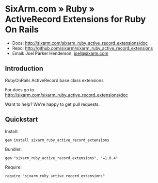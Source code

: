 # SixArm.com » Ruby » <br> ActiveRecord Extensions for Ruby On Rails

* Docs: <http://sixarm.com/sixarm_ruby_active_record_extensions/doc>
* Repo: <http://github.com/sixarm/sixarm_ruby_active_record_extensions>
* Email: Joel Parker Henderson, <joel@sixarm.com>


## Introduction

RubyOnRails ActiveRecord base class extensions

For docs go to <http://sixarm.com/sixarm_ruby_active_record_extensions/doc>

Want to help? We're happy to get pull requests.


## Quickstart

Install:

    gem install sixarm_ruby_active_record_extensions

Bundler:

    gem "sixarm_ruby_active_record_extensions", "=1.0.4"

Require:

    require "sixarm_ruby_active_record_extensions"




